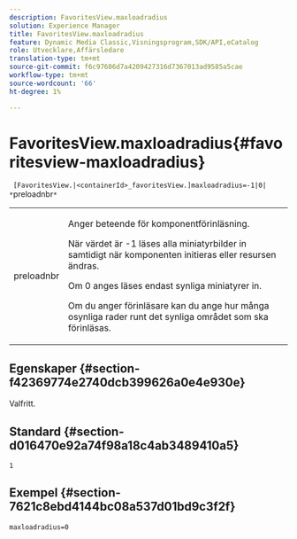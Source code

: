 ```yaml
---
description: FavoritesView.maxloadradius
solution: Experience Manager
title: FavoritesView.maxloadradius
feature: Dynamic Media Classic,Visningsprogram,SDK/API,eCatalog
role: Utvecklare,Affärsledare
translation-type: tm+mt
source-git-commit: f6c97606d7a4209427316d7367013ad9585a5cae
workflow-type: tm+mt
source-wordcount: '66'
ht-degree: 1%

---
```



# FavoritesView.maxloadradius{#favoritesview-maxloadradius}

` [FavoritesView.|<containerId>_favoritesView.]maxloadradius=-1|0| *`preloadnbr`*`

<table id="table_2B109D2F91E64B5382B31921C3780FA5"> 
 <tbody> 
  <tr> 
   <td colname="col1"> <p><span class="codeph"><span class="varname"> preloadnbr</span></span> </p> </td> 
   <td colname="col2"> <p> Anger beteende för komponentförinläsning. </p> <p>När värdet är <span class="codeph"> -1</span> läses alla miniatyrbilder in samtidigt när komponenten initieras eller resursen ändras. </p> <p>Om <span class="codeph"> 0</span> anges läses endast synliga miniatyrer in. </p> <p> Om du anger <span class="codeph"><span class="varname"> förinläsare</span></span> kan du ange hur många osynliga rader runt det synliga området som ska förinläsas. </p> </td> 
  </tr> 
 </tbody> 
</table>

## Egenskaper {#section-f42369774e2740dcb399626a0e4e930e}

Valfritt.

## Standard {#section-d016470e92a74f98a18c4ab3489410a5}

`1`

## Exempel {#section-7621c8ebd4144bc08a537d01bd9c3f2f}

`maxloadradius=0`
